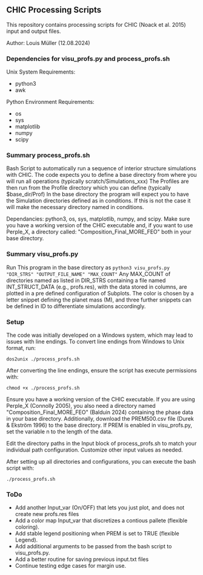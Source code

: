 ## CHIC Processing Scripts
This repository contains processing scripts for CHIC (Noack et al. 2015) input and output files.

Author: Louis Müller (12.08.2024)

### Dependencies for visu_profs.py and process_profs.sh
Unix System Requirements:
- python3
- awk

Python Environment Requirements:
- os
- sys
- matplotlib
- numpy
- scipy

### Summary process_profs.sh
Bash Script to automatically run a sequence of interior structure simulations with CHIC. 
The code expects you to define a base directory from where you will run all operations (typically scratch/Simulations_xxx)
The Profiles are then run from the Profile directory which you can define (typically $base_dir/Prof)
In the base directory the program will expect you to have the Simulation directories defined as in conditions. 
If this is not the case it will make the necessary directory named in conditions.

Dependancies: python3, os, sys, matplotlib, numpy, and scipy.
Make sure you have a working version of the CHIC executable and, 
if you want to use Perple_X, a directory called: 
"Composition_Final_MORE_FEO" both in your base directory.

### Summary visu_profs.py
Run This program in the base directory as `python3 visu_profs.py "DIR_STRS" "OUTPUT_FILE_NAME" "MAX_COUNT"`
Any MAX_COUNT of directories named as listed in DIR_STRS containing a file named INT_STRUCT_DATA (e.g., profs.res), 
with the data stored in columns, are plotted in a pre defined configuration of Subplots. 
The color is chosen by a letter snippet defining the planet mass (M), and three further snippets can 
be defined in ID to differentiate simulations accordingly.

### Setup
The code was initially developed on a Windows system, which may lead to issues with line endings. To convert line endings from Windows to Unix format, run:
```
dos2unix ./process_profs.sh
```

After converting the line endings, ensure the script has execute permissions with:
```
chmod +x ./process_profs.sh
```

Ensure you have a working version of the CHIC executable. If you are using Perple_X (Connolly 2005), you also need a directory named "Composition_Final_MORE_FEO" (Balduin 2024) containing the phase data in your base directory.
Additionally, download the PREM500.csv file (Durek & Ekström 1996) to the base directory. If PREM is enabled in visu_profs.py, set the variable n to the length of the data.

Edit the directory paths in the Input block of process_profs.sh to match your individual path configuration. 
Customize other input values as needed.

After setting up all directories and configurations, you can execute the bash script with:
```
./process_profs.sh
```

### ToDo
- Add another Input_var (On/OFF) that lets you just plot, and does not create new profs.res files
- Add a color map Input_var that discretizes a contious pallete (flexible coloring).
- Add stable legend positioning when PREM is set to TRUE (flexible Legend).
- Add additional arguments to be passed from the bash script to visu_profs.py.
- Add a better routine for saving previous input.txt files
- Continue testing edge cases for margin use.